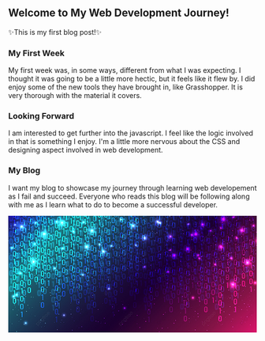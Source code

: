 ## Welcome to My Web Development Journey!

:sparkles:This is my first blog post!:sparkles:
<br/>

### My First Week
My first week was, in some ways, different from what I was expecting. I thought it was going to be a little more hectic, but it feels like it flew by. I did enjoy some of the new tools they have brought in, like Grasshopper. It is very thorough with the material it covers.
<br/>

### Looking Forward
I am interested to get further into the javascript. I feel like the logic involved in that is something I enjoy. I'm a little more nervous about the CSS and designing aspect involved in web development.
<br/>

### My Blog
I want my blog to showcase my journey through learning web developement as I fail and succeed. Everyone who reads this blog will be following along with me as I learn what to do to become a successful developer.
<br/>

![Generic Picture](./img/color-code-bg.jpeg)